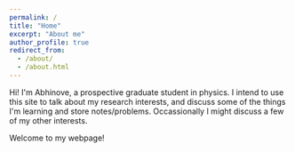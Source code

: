 ```yaml
---
permalink: /
title: "Home"
excerpt: "About me"
author_profile: true
redirect_from: 
  - /about/
  - /about.html
---
```


Hi!
I'm Abhinove, a prospective graduate student in physics.
I intend to use this site to talk about my research interests, and discuss some of the things I'm learning and store notes/problems. Occassionally I might discuss a few of my other interests.   

Welcome to my webpage!



